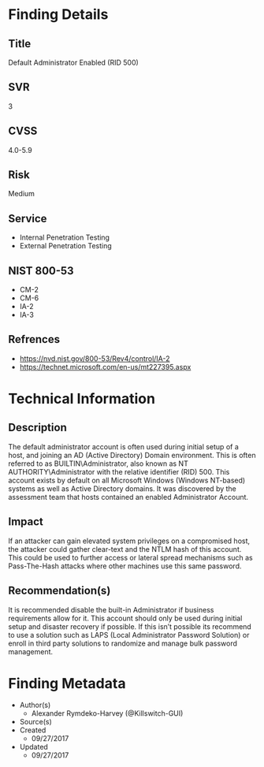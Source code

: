 

# Finding Details 

## Title
  Default Administrator Enabled (RID 500)
## SVR
  3
## CVSS
  4.0-5.9
## Risk
  Medium
## Service
  * Internal Penetration Testing
  * External Penetration Testing 
## NIST 800-53 
  * CM-2
  * CM-6
  * IA-2
  * IA-3
## Refrences
  * https://nvd.nist.gov/800-53/Rev4/control/IA-2
  * https://technet.microsoft.com/en-us/mt227395.aspx
 
# Technical Information

## Description 
The default administrator account is often used during initial setup of a host, and joining an AD (Active Directory) Domain environment. This is often referred to as BUILTIN\Administrator, also known as NT AUTHORITY\Administrator with the relative identifier (RID) 500. This account exists by default on all Microsoft Windows (Windows NT-based) systems as well as Active Directory domains. It was discovered by the assessment team that hosts contained an enabled Administrator Account. 

## Impact
If an attacker can gain elevated system privileges on a compromised host, the attacker could gather clear-text and the NTLM hash of this account. This could be used to further access or lateral spread mechanisms such as Pass-The-Hash attacks where other machines use this same password. 


## Recommendation(s)
It is recommended disable the built-in Administrator if business requirements allow for it. This account should only be used during initial setup and disaster recovery if possible. If this isn’t possible its recommend to use a solution such as LAPS (Local Administrator Password Solution) or enroll in third party solutions to randomize and manage bulk password management.

# Finding Metadata
  * Author(s)
    * Alexander Rymdeko-Harvey (@Killswitch-GUI)
  * Source(s)
  * Created
    * 09/27/2017
  * Updated
    * 09/27/2017
